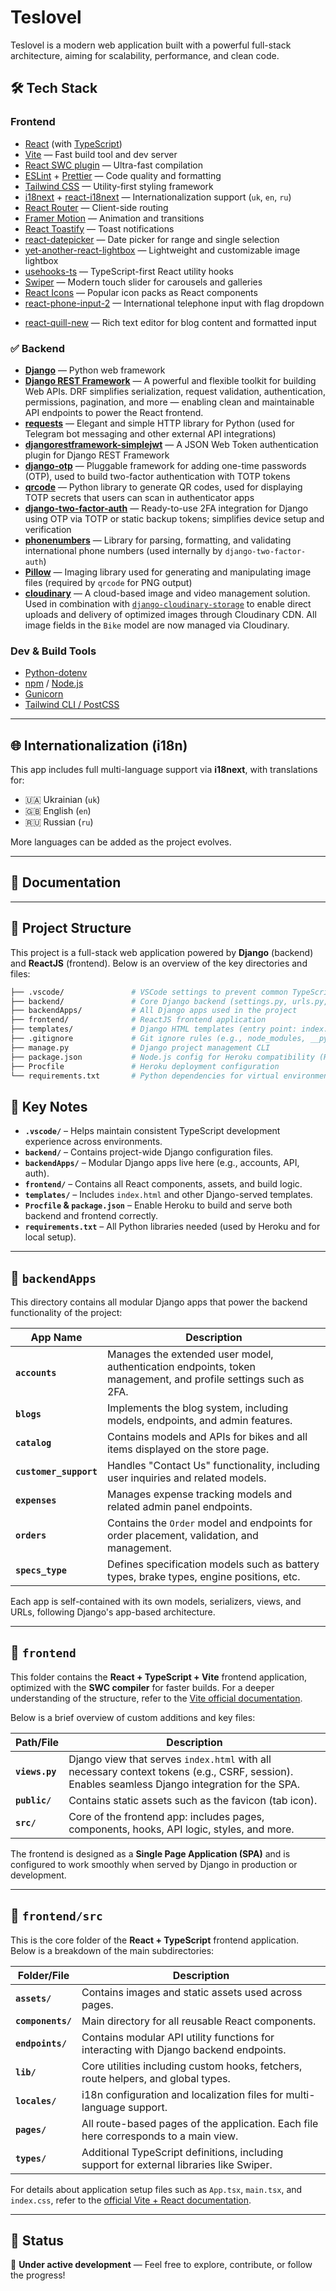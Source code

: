 # Teslovel

Teslovel is a modern web application built with a powerful full-stack architecture, aiming for scalability, performance, and clean code.

## 🛠️ Tech Stack

### Frontend

- [React](https://reactjs.org/) (with [TypeScript](https://www.typescriptlang.org/))
- [Vite](https://vitejs.dev/) — Fast build tool and dev server
- [React SWC plugin](https://github.com/vitejs/vite-plugin-react-swc) — Ultra-fast compilation
- [ESLint](https://eslint.org/) + [Prettier](https://prettier.io/) — Code quality and formatting
- [Tailwind CSS](https://tailwindcss.com/) — Utility-first styling framework
- [i18next](https://www.i18next.com/) + [react-i18next](https://react.i18next.com/) — Internationalization support (`uk`, `en`, `ru`)
- [React Router](https://reactrouter.com/) — Client-side routing
- [Framer Motion](https://www.framer.com/motion/) — Animation and transitions
- [React Toastify](https://fkhadra.github.io/react-toastify/) — Toast notifications
- [react-datepicker](https://github.com/Hacker0x01/react-datepicker) — Date picker for range and single selection
- [yet-another-react-lightbox](https://yet-another-react-lightbox.com/) — Lightweight and customizable image lightbox
- [usehooks-ts](https://usehooks-ts.com/) — TypeScript-first React utility hooks
- [Swiper](https://swiperjs.com/react) — Modern touch slider for carousels and galleries
- [React Icons](https://react-icons.github.io/react-icons/) — Popular icon packs as React components
- [react-phone-input-2](https://github.com/bl00mber/react-phone-input-2) — International telephone input with flag dropdown
* [react-quill-new](https://www.npmjs.com/package/react-quill-new) — Rich text editor for blog content and formatted input

### ✅ Backend

* [**Django**](https://www.djangoproject.com/) — Python web framework
* [**Django REST Framework**](https://www.django-rest-framework.org/) — A powerful and flexible toolkit for building Web APIs. DRF simplifies serialization, request validation, authentication, permissions, pagination, and more — enabling clean and maintainable API endpoints to power the React frontend.
* [**requests**](https://pypi.org/project/requests/) — Elegant and simple HTTP library for Python (used for Telegram bot messaging and other external API integrations)
* [**djangorestframework-simplejwt**](https://github.com/jazzband/djangorestframework-simplejwt) — A JSON Web Token authentication plugin for Django REST Framework
* [**django-otp**](https://pypi.org/project/django-otp/) — Pluggable framework for adding one-time passwords (OTP), used to build two-factor authentication with TOTP tokens
* [**qrcode**](https://pypi.org/project/qrcode/) — Python library to generate QR codes, used for displaying TOTP secrets that users can scan in authenticator apps
* [**django-two-factor-auth**](https://github.com/Bouke/django-two-factor-auth) — Ready-to-use 2FA integration for Django using OTP via TOTP or static backup tokens; simplifies device setup and verification
* [**phonenumbers**](https://pypi.org/project/phonenumbers/) — Library for parsing, formatting, and validating international phone numbers (used internally by `django-two-factor-auth`)
* [**Pillow**](https://pypi.org/project/Pillow/) — Imaging library used for generating and manipulating image files (required by `qrcode` for PNG output)
* [**cloudinary**](https://pypi.org/project/cloudinary/) — A cloud-based image and video management solution. Used in combination with [`django-cloudinary-storage`](https://github.com/klis87/django-cloudinary-storage) to enable direct uploads and delivery of optimized images through Cloudinary CDN. All image fields in the `Bike` model are now managed via Cloudinary.

### Dev & Build Tools

- [Python-dotenv](https://pypi.org/project/python-dotenv/)
- [npm](https://www.npmjs.com/) / [Node.js](https://nodejs.org/)
- [Gunicorn](https://gunicorn.org/)
- [Tailwind CLI / PostCSS](https://tailwindcss.com/docs/installation)

---

## 🌐 Internationalization (i18n)

This app includes full multi-language support via **i18next**, with translations for:

- 🇺🇦 Ukrainian (`uk`)
- 🇬🇧 English (`en`)
- 🇷🇺 Russian (`ru`)

More languages can be added as the project evolves.

---

## 📄 Documentation

---

## 📁 Project Structure

This project is a full-stack web application powered by **Django** (backend) and **ReactJS** (frontend). Below is an overview of the key directories and files:

```bash
├── .vscode/               # VSCode settings to prevent common TypeScript issues
├── backend/               # Core Django backend (settings.py, urls.py, wsgi.py, etc.)
├── backendApps/           # All Django apps used in the project
├── frontend/              # ReactJS frontend application
├── templates/             # Django HTML templates (entry point: index.html)
├── .gitignore             # Git ignore rules (e.g., node_modules, __pycache__)
├── manage.py              # Django project management CLI
├── package.json           # Node.js config for Heroku compatibility (React buildpack)
├── Procfile               # Heroku deployment configuration
└── requirements.txt       # Python dependencies for virtual environment
```

## 🔧 Key Notes

* **`.vscode/`** – Helps maintain consistent TypeScript development experience across environments.
* **`backend/`** – Contains project-wide Django configuration files.
* **`backendApps/`** – Modular Django apps live here (e.g., accounts, API, auth).
* **`frontend/`** – Contains all React components, assets, and build logic.
* **`templates/`** – Includes `index.html` and other Django-served templates.
* **`Procfile` & `package.json`** – Enable Heroku to build and serve both backend and frontend correctly.
* **`requirements.txt`** – All Python libraries needed (used by Heroku and for local setup).

---

## 📁 `backendApps`

This directory contains all modular Django apps that power the backend functionality of the project:

| App Name               | Description                                                                                                    |
| ---------------------- | -------------------------------------------------------------------------------------------------------------- |
| **`accounts`**         | Manages the extended user model, authentication endpoints, token management, and profile settings such as 2FA. |
| **`blogs`**            | Implements the blog system, including models, endpoints, and admin features.                                   |
| **`catalog`**          | Contains models and APIs for bikes and all items displayed on the store page.                                  |
| **`customer_support`** | Handles "Contact Us" functionality, including user inquiries and related models.                               |
| **`expenses`**         | Manages expense tracking models and related admin panel endpoints.                                             |
| **`orders`**           | Contains the `Order` model and endpoints for order placement, validation, and management.                      |
| **`specs_type`**       | Defines specification models such as battery types, brake types, engine positions, etc.                        |

Each app is self-contained with its own models, serializers, views, and URLs, following Django's app-based architecture.

---

## 📁 `frontend`

This folder contains the **React + TypeScript + Vite** frontend application, optimized with the **SWC compiler** for faster builds. For a deeper understanding of the structure, refer to the [Vite official documentation](https://vitejs.dev/).

Below is a brief overview of custom additions and key files:

| Path/File      | Description                                                                                                                                    |
| -------------- | ---------------------------------------------------------------------------------------------------------------------------------------------- |
| **`views.py`** | Django view that serves `index.html` with all necessary context tokens (e.g., CSRF, session). Enables seamless Django integration for the SPA. |
| **`public/`**  | Contains static assets such as the favicon (tab icon).                                                                                         |
| **`src/`**     | Core of the frontend app: includes pages, components, hooks, API logic, styles, and more.                                                      |

The frontend is designed as a **Single Page Application (SPA)** and is configured to work smoothly when served by Django in production or development.

---

## 📁 `frontend/src`

This is the core folder of the **React + TypeScript** frontend application. Below is a breakdown of the main subdirectories:

| Folder/File       | Description                                                                              |
| ----------------- | ---------------------------------------------------------------------------------------- |
| **`assets/`**     | Contains images and static assets used across pages.                                     |
| **`components/`** | Main directory for all reusable React components.                                        |
| **`endpoints/`**  | Contains modular API utility functions for interacting with Django backend endpoints.    |
| **`lib/`**        | Core utilities including custom hooks, fetchers, route helpers, and global types.        |
| **`locales/`**    | i18n configuration and localization files for multi-language support.                    |
| **`pages/`**      | All route-based pages of the application. Each file here corresponds to a main view.     |
| **`types/`**      | Additional TypeScript definitions, including support for external libraries like Swiper. |

For details about application setup files such as `App.tsx`, `main.tsx`, and `index.css`, refer to the [official Vite + React documentation](https://vitejs.dev/guide/).

---

## 📌 Status

🚧 **Under active development** — Feel free to explore, contribute, or follow the progress!
